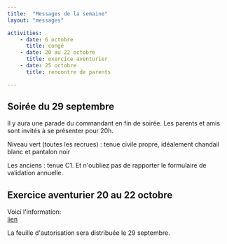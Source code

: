 ```yaml
---
title:  "Messages de la semaine"
layout: "messages"

activities: 
    - date: 6 octobre
      title: congé
    - date: 20 au 22 octobre
      title: exercice aventurier
    - date: 25 octobre
      title: rencontre de parents

---
```

 
## Soirée du 29 septembre 
 
Il y aura une parade du commandant en fin de soirée. Les parents et amis sont invités à se présenter pour 20h.

Niveau vert (toutes les recrues) : tenue civile propre, idéalement chandail blanc et pantalon noir

Les anciens : tenue C1. Et n'oubliez pas de rapporter le formulaire de validation annuelle.

## Exercice aventurier 20 au 22 octobre
 
Voici l'information:  
[lien]([https://www.canada.ca/fr/ministere-defense-nationale/services/cadets-rangers-juniors-canadiens/cadets/o365-cadets/integration-cadet.html](https://1drv.ms/b/s!AkTIfKmoB8nugfpur1EJMgbHt3Js0g?e=s0jbE5))

La feuille d'autorisation sera distribuée le 29 septembre.

